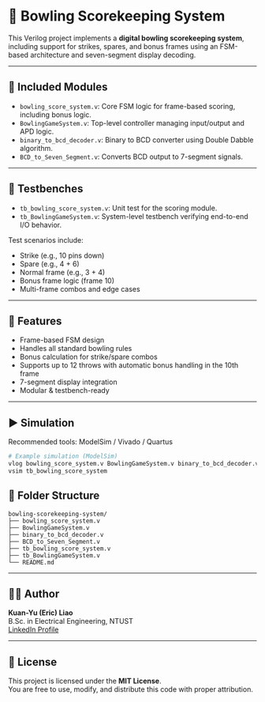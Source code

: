 # 🎳 Bowling Scorekeeping System

This Verilog project implements a **digital bowling scorekeeping system**, including support for strikes, spares, and bonus frames using an FSM-based architecture and seven-segment display decoding.

---

## 🧩 Included Modules

- `bowling_score_system.v`: Core FSM logic for frame-based scoring, including bonus logic.
- `BowlingGameSystem.v`: Top-level controller managing input/output and APD logic.
- `binary_to_bcd_decoder.v`: Binary to BCD converter using Double Dabble algorithm.
- `BCD_to_Seven_Segment.v`: Converts BCD output to 7-segment signals.

---

## 🧪 Testbenches

- `tb_bowling_score_system.v`: Unit test for the scoring module.
- `tb_BowlingGameSystem.v`: System-level testbench verifying end-to-end I/O behavior.

Test scenarios include:
- Strike (e.g., 10 pins down)
- Spare (e.g., 4 + 6)
- Normal frame (e.g., 3 + 4)
- Bonus frame logic (frame 10)
- Multi-frame combos and edge cases

---

## 📐 Features

- Frame-based FSM design
- Handles all standard bowling rules
- Bonus calculation for strike/spare combos
- Supports up to 12 throws with automatic bonus handling in the 10th frame
- 7-segment display integration
- Modular & testbench-ready

---

## ▶️ Simulation

Recommended tools: ModelSim / Vivado / Quartus

```bash
# Example simulation (ModelSim)
vlog bowling_score_system.v BowlingGameSystem.v binary_to_bcd_decoder.v BCD_to_Seven_Segment.v tb_bowling_score_system.v
vsim tb_bowling_score_system
```

## 📁 Folder Structure
```
bowling-scorekeeping-system/
├── bowling_score_system.v
├── BowlingGameSystem.v
├── binary_to_bcd_decoder.v
├── BCD_to_Seven_Segment.v
├── tb_bowling_score_system.v
├── tb_BowlingGameSystem.v
└── README.md
```
---

## 👨‍💻 Author

**Kuan-Yu (Eric) Liao**  
B.Sc. in Electrical Engineering, NTUST  
[LinkedIn Profile](https://www.linkedin.com/in/kuan-yu-liao-a58452235)

---

## 📜 License

This project is licensed under the **MIT License**.  
You are free to use, modify, and distribute this code with proper attribution.

